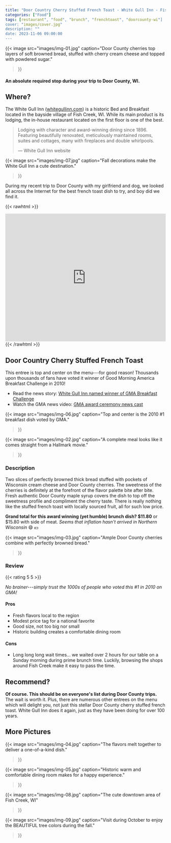```yaml
---
title: "Door Country Cherry Stuffed French Toast - White Gull Inn - Fish Creek, WI"
categories: ["Food"]
tags: [restaurant", "food", "brunch", "frenchtoast", "doorcounty-wi"]
cover: "images/cover.jpg"
description: ""
date: 2023-11-06 09:00:00
---
```


{{< image
    src="images/img-01.jpg"
    caption="Door County cherries top layers of soft browned bread, stuffed with cherry cream cheese and topped with powdered sugar."
>}}

#### An absolute required stop during your trip to Door County, WI.

## Where?

The White Gull Inn ([whitegullinn.com](https://www.whitegullinn.com/)) is a historic Bed and Breakfast located in the bayside village of Fish Creek, WI.
While its main product is its lodging, the in-house restaurant located on the first floor is one of the best.

> Lodging with character and award-winning dining since 1896. Featuring beautifully renovated, meticulously maintained rooms, suites and cottages, many with fireplaces and double whirlpools.
>
> &mdash; White Gull Inn website

{{< image
    src="images/img-07.jpg"
    caption="Fall decorations make the White Gull Inn a cute destination."
>}}

During my recent trip to Door County with my girlfriend and dog, we looked all across the Internet for the best french toast dish to try, and boy did we find it.

{{< rawhtml >}}
<iframe src="https://www.google.com/maps/embed?pb=!1m14!1m8!1m3!1d11259.590022075497!2d-87.2501413!3d45.1284127!3m2!1i1024!2i768!4f13.1!3m3!1m2!1s0x4d4d4633ca196c03%3A0x5fac7cdaba68dc37!2sWhite%20Gull%20Inn!5e0!3m2!1sen!2sus!4v1699300835445!5m2!1sen!2sus" width="800" height="400" frameborder="0" style="border:0; max-width:100%;" allowfullscreen></iframe>
{{< /rawhtml >}}

## Door Country Cherry Stuffed French Toast

This entree is top and center on the menu---for good reason! Thousands upon thousands of fans have voted it winner of Good Morning America Breakfast Challenge in 2010!

- Read the news story: [White Gull Inn named winner of GMA Breakfast Challenge](https://doorcountypulse.com/best-breakfast-honor-goes-to-white-gull-inn/)
- Watch the GMA news video: [GMA award ceremony news cast](https://vimeo.com/301013739)

{{< image
    src="images/img-06.jpg"
    caption="Top and center is the 2010 #1 breakfast dish voted by GMA."
>}}

{{< image
    src="images/img-02.jpg"
    caption="A complete meal looks like it comes straight from a Hallmark movie."
>}}

### Description

Two slices of perfectly browned thick bread stuffed with pockets of Wisconsin cream cheese and Door County cherries. The sweetness of the cherries is definitely at the forefront of the flavor palette bite after bite. Fresh authentic Door County maple syrup covers the dish to top off the sweetness profile and compliment the cherry taste. There is really nothing like the stuffed french toast with locally sourced fruit, all for such low price.

**Grand total for this award winning (yet humble) brunch dish? $11.80** or $15.80 with side of meat. _Seems that inflation hasn't arrived in Northern Wisconsin_ :smile: :dollar:

{{< image
    src="images/img-03.jpg"
    caption="Ample Door County cherries combine with perfectly browned bread."
>}}

### Review

{{< rating 5 5 >}}

*No brainer---simply trust the 1000s of people who voted this #1 in 2010 on GMA!*

#### Pros

- Fresh flavors local to the region
- Modest price tag for a national favorite
- Good size, not too big nor small
- Historic building creates a comfortable dining room

#### Cons

- Long long long wait times... we waited over 2 hours for our table on a Sunday morning during prime brunch time. Luckily, browsing the shops around Fish Creek make it easy to pass the time.

## Recommend?

**Of course. This should be on everyone's list during Door County trips.** The wait is worth it. Plus, there are numerous other entrees on the menu which will delight you, not just this stellar Door County cherry stuffed french toast. White Gull Inn does it again, just as they have been doing for over 100 years.

## More Pictures

{{< image
    src="images/img-04.jpg"
    caption="The flavors melt together to deliver a one-of-a-kind dish."
>}}

{{< image
    src="images/img-05.jpg"
    caption="Historic warm and comfortable dining room makes for a happy experience."
>}}

{{< image
    src="images/img-08.jpg"
    caption="The cute downtown area of Fish Creek, WI"
>}}

{{< image
    src="images/img-09.jpg"
    caption="Visit during October to enjoy the BEAUTIFUL tree colors during the fall."
>}}